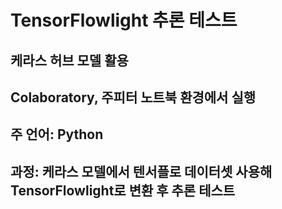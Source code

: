 # TensorFlowlight 추론 테스트 
## 케라스 허브 모델 활용
## Colaboratory, 주피터 노트북 환경에서 실행
## 주 언어: Python
## 과정: 케라스 모델에서 텐서플로 데이터셋 사용해 TensorFlowlight로 변환 후 추론 테스트
